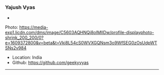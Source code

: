 ### Yajush Vyas

-
Photo: https://media-exp1.licdn.com/dms/image/C5603AQHNQj8oIMIlDw/profile-displayphoto-shrink_200_200/0?e=1609372800&v=beta&t=Vki8L54cS0WVXGQNsm3o9WfSEG0zOsUdpWTSNs2v984
- Location: India
- Github: https://github.com/geekyvyas

***

